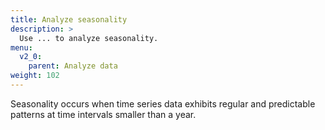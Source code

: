 ```yaml
---
title: Analyze seasonality
description: >
  Use ... to analyze seasonality.
menu:
  v2_0:
    parent: Analyze data
weight: 102
---
```


Seasonality occurs when time series data exhibits regular and predictable patterns at time intervals smaller than a year.

